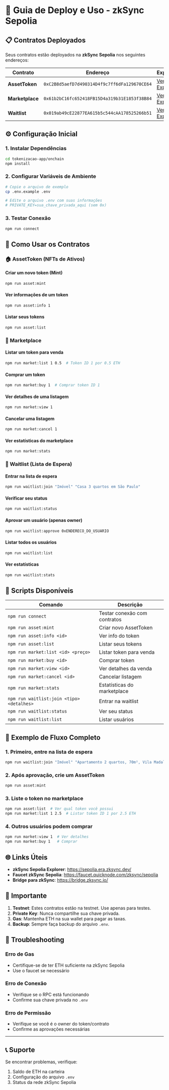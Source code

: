 # 🚀 Guia de Deploy e Uso - zkSync Sepolia

## 📋 Contratos Deployados

Seus contratos estão deployados na **zkSync Sepolia** nos seguintes endereços:

| Contrato | Endereço | Explorer |
|----------|----------|----------|
| **AssetToken** | `0xC2B8d5aefD7d490314D4f9c7ff6dFa129670CE64` | [Ver no Explorer](https://sepolia.era.zksync.dev/address/0xC2B8d5aefD7d490314D4f9c7ff6dFa129670CE64) |
| **Marketplace** | `0x61b2bC16fc652418FB15D4a319b31E1853f38B84` | [Ver no Explorer](https://sepolia.era.zksync.dev/address/0x61b2bC16fc652418FB15D4a319b31E1853f38B84) |
| **Waitlist** | `0x019ab49cE22877EA615b5c544cAA178525266b51` | [Ver no Explorer](https://sepolia.era.zksync.dev/address/0x019ab49cE22877EA615b5c544cAA178525266b51) |

## ⚙️ Configuração Inicial

### 1. Instalar Dependências
```bash
cd tokenizacao-app/onchain
npm install
```

### 2. Configurar Variáveis de Ambiente
```bash
# Copie o arquivo de exemplo
cp .env.example .env

# Edite o arquivo .env com suas informações
# PRIVATE_KEY=sua_chave_privada_aqui (sem 0x)
```

### 3. Testar Conexão
```bash
npm run connect
```

## 🎯 Como Usar os Contratos

### 🏠 AssetToken (NFTs de Ativos)

#### Criar um novo token (Mint)
```bash
npm run asset:mint
```

#### Ver informações de um token
```bash
npm run asset:info 1
```

#### Listar seus tokens
```bash
npm run asset:list
```

### 🏪 Marketplace

#### Listar um token para venda
```bash
npm run market:list 1 0.5  # Token ID 1 por 0.5 ETH
```

#### Comprar um token
```bash
npm run market:buy 1  # Comprar token ID 1
```

#### Ver detalhes de uma listagem
```bash
npm run market:view 1
```

#### Cancelar uma listagem
```bash
npm run market:cancel 1
```

#### Ver estatísticas do marketplace
```bash
npm run market:stats
```

### 📝 Waitlist (Lista de Espera)

#### Entrar na lista de espera
```bash
npm run waitlist:join "Imóvel" "Casa 3 quartos em São Paulo"
```

#### Verificar seu status
```bash
npm run waitlist:status
```

#### Aprovar um usuário (apenas owner)
```bash
npm run waitlist:approve 0xENDERECO_DO_USUARIO
```

#### Listar todos os usuários
```bash
npm run waitlist:list
```

#### Ver estatísticas
```bash
npm run waitlist:stats
```

## 🔧 Scripts Disponíveis

| Comando | Descrição |
|---------|-----------|
| `npm run connect` | Testar conexão com contratos |
| `npm run asset:mint` | Criar novo AssetToken |
| `npm run asset:info <id>` | Ver info do token |
| `npm run asset:list` | Listar seus tokens |
| `npm run market:list <id> <preço>` | Listar token para venda |
| `npm run market:buy <id>` | Comprar token |
| `npm run market:view <id>` | Ver detalhes da venda |
| `npm run market:cancel <id>` | Cancelar listagem |
| `npm run market:stats` | Estatísticas do marketplace |
| `npm run waitlist:join <tipo> <detalhes>` | Entrar na waitlist |
| `npm run waitlist:status` | Ver seu status |
| `npm run waitlist:list` | Listar usuários |

## 🔐 Exemplo de Fluxo Completo

### 1. Primeiro, entre na lista de espera
```bash
npm run waitlist:join "Imóvel" "Apartamento 2 quartos, 70m², Vila Madalena, São Paulo"
```

### 2. Após aprovação, crie um AssetToken
```bash
npm run asset:mint
```

### 3. Liste o token no marketplace
```bash
npm run asset:list  # Ver qual token você possui
npm run market:list 1 2.5  # Listar token ID 1 por 2.5 ETH
```

### 4. Outros usuários podem comprar
```bash
npm run market:view 1  # Ver detalhes
npm run market:buy 1   # Comprar
```

## 🌐 Links Úteis

- **zkSync Sepolia Explorer**: https://sepolia.era.zksync.dev/
- **Faucet zkSync Sepolia**: https://faucet.quicknode.com/zksync/sepolia
- **Bridge para zkSync**: https://bridge.zksync.io/

## 🚨 Importante

1. **Testnet**: Estes contratos estão na testnet. Use apenas para testes.
2. **Private Key**: Nunca compartilhe sua chave privada.
3. **Gas**: Mantenha ETH na sua wallet para pagar as taxas.
4. **Backup**: Sempre faça backup do arquivo `.env`.

## 🐛 Troubleshooting

### Erro de Gas
- Certifique-se de ter ETH suficiente na zkSync Sepolia
- Use o faucet se necessário

### Erro de Conexão
- Verifique se o RPC está funcionando
- Confirme sua chave privada no `.env`

### Erro de Permissão
- Verifique se você é o owner do token/contrato
- Confirme as aprovações necessárias

---

## 📞 Suporte

Se encontrar problemas, verifique:
1. Saldo de ETH na carteira
2. Configuração do arquivo `.env`
3. Status da rede zkSync Sepolia

